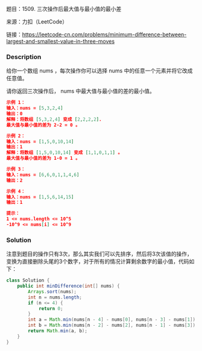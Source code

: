 题目：1509. 三次操作后最大值与最小值的最小差

来源：力扣（LeetCode）

链接：https://leetcode-cn.com/problems/minimum-difference-between-largest-and-smallest-value-in-three-moves


### Description

给你一个数组 nums ，每次操作你可以选择 nums 中的任意一个元素并将它改成任意值。

请你返回三次操作后， nums 中最大值与最小值的差的最小值。

 ```json
 示例 1：
 输入：nums = [5,3,2,4]
 输出：0
 解释：将数组 [5,3,2,4] 变成 [2,2,2,2].
 最大值与最小值的差为 2-2 = 0 。
 
 示例 2：
 输入：nums = [1,5,0,10,14]
 输出：1
 解释：将数组 [1,5,0,10,14] 变成 [1,1,0,1,1] 。
 最大值与最小值的差为 1-0 = 1 。
 
 示例 3：
 输入：nums = [6,6,0,1,1,4,6]
 输出：2
 
 示例 4：
 输入：nums = [1,5,6,14,15]
 输出：1
 
 提示：
 1 <= nums.length <= 10^5
 -10^9 <= nums[i] <= 10^9
 ```



### Solution

注意到题目的操作只有3次，那么其实我们可以先排序，然后将3次该值的操作，变换为直接删除头尾的3个数字，对于所有的情况计算剩余数字的最小值，代码如下：

```java
class Solution {
    public int minDifference(int[] nums) {
        Arrays.sort(nums);
        int n = nums.length;
        if (n <= 4) {
            return 0;
        }
        int a = Math.min(nums[n - 4] - nums[0], nums[n - 3] - nums[1]);
        int b = Math.min(nums[n - 2] - nums[2], nums[n - 1] - nums[3]);
        return Math.min(a, b);
    }
}
```

